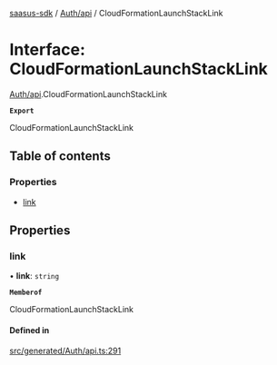 [saasus-sdk](../README.md) / [Auth/api](../modules/Auth_api.md) / CloudFormationLaunchStackLink

# Interface: CloudFormationLaunchStackLink

[Auth/api](../modules/Auth_api.md).CloudFormationLaunchStackLink

**`Export`**

CloudFormationLaunchStackLink

## Table of contents

### Properties

- [link](Auth_api.CloudFormationLaunchStackLink.md#link)

## Properties

### link

• **link**: `string`

**`Memberof`**

CloudFormationLaunchStackLink

#### Defined in

[src/generated/Auth/api.ts:291](https://github.com/saasus-platform/saasus-sdk-javascript/blob/6b95732/src/generated/Auth/api.ts#L291)
